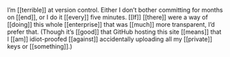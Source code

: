 I’m [[terrible]] at version control. Either I don’t bother committing for months on [[end]], or I do it [[every]] five minutes. [[If]] [[there]] were a way of [[doing]] this whole [[enterprise]] that was [[much]] more transparent, I’d prefer that. (Though it’s [[good]] that GitHub hosting this site [[means]] that I [[am]] idiot-proofed [[against]] accidentally uploading all my [[private]] keys or [[something]].)